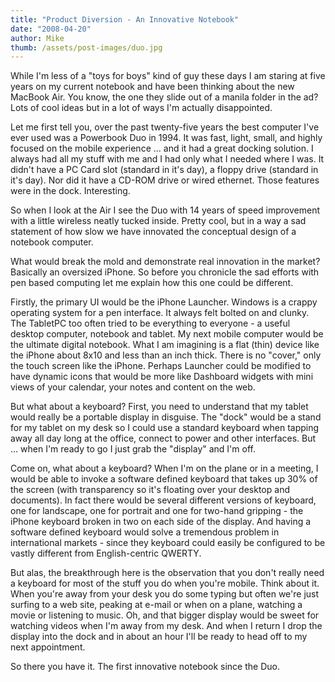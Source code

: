 ```yaml
---
title: "Product Diversion - An Innovative Notebook"
date: "2008-04-20"
author: Mike
thumb: /assets/post-images/duo.jpg
---
```


While I'm less of a "toys for boys" kind of guy these days I am staring at five years on my current notebook and have been thinking about the new MacBook Air. You know, the one they slide out of a manila folder in the ad? Lots of cool ideas but in a lot of ways I'm actually disappointed.

Let me first tell you, over the past twenty-five years the best computer I've ever used was a Powerbook Duo in 1994. It was fast, light, small, and highly focused on the mobile experience ... and it had a great docking solution. I always had all my stuff with me and I had only what I needed where I was. It didn't have a PC Card slot (standard in it's day), a floppy drive (standard in it's day). Nor did it have a CD-ROM drive or wired ethernet. Those features were in the dock. Interesting.

So when I look at the Air I see the Duo with 14 years of speed improvement with a little wireless neatly tucked inside. Pretty cool, but in a way a sad statement of how slow we have innovated the conceptual design of a notebook computer.

What would break the mold and demonstrate real innovation in the market? Basically an oversized iPhone. So before you chronicle the sad efforts with pen based computing let me explain how this one could be different.

Firstly, the primary UI would be the iPhone Launcher. Windows is a crappy operating system for a pen interface. It always felt bolted on and clunky. The TabletPC too often tried to be everything to everyone - a useful desktop computer, notebook and tablet. My next mobile computer would be the ultimate digital notebook. What I am imagining is a flat (thin) device like the iPhone about 8x10 and less than an inch thick. There is no "cover," only the touch screen like the iPhone. Perhaps Launcher could be modified to have dynamic icons that would be more like Dashboard widgets with mini views of your calendar, your notes and content on the web.

But what about a keyboard? First, you need to understand that my tablet would really be a portable display in disguise. The "dock" would be a stand for my tablet on my desk so I could use a standard keyboard when tapping away all day long at the office, connect to power and other interfaces. But ... when I'm ready to go I just grab the "display" and I'm off.

Come on, what about a keyboard? When I'm on the plane or in a meeting, I would be able to invoke a software defined keyboard that takes up 30% of the screen (with transparency so it's floating over your desktop and documents). In fact there would be several different versions of keyboard, one for landscape, one for portrait and one for two-hand gripping - the iPhone keyboard broken in two on each side of the display. And having a software defined keyboard would solve a tremendous problem in international markets - since they keyboard could easily be configured to be vastly different from English-centric QWERTY.

But alas, the breakthrough here is the observation that you don't really need a keyboard for most of the stuff you do when you're mobile. Think about it. When you're away from your desk you do some typing but often we're just surfing to a web site, peaking at e-mail or when on a plane, watching a movie or listening to music. Oh, and that bigger display would be sweet for watching videos when I'm away from my desk. And when I return I drop the display into the dock and in about an hour I'll be ready to head off to my next appointment.

So there you have it. The first innovative notebook since the Duo.
